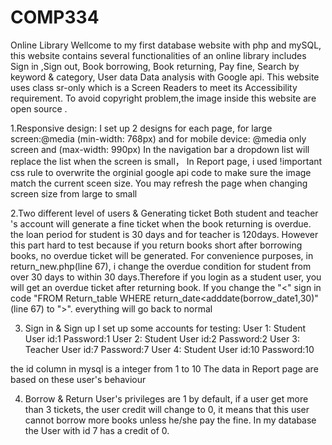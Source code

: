# COMP334
Online Library
Wellcome to my first database website with php and mySQL, this website contains several functionalities of an online library includes Sign in ,Sign out, Book borrowing,
Book returning, Pay fine, Search by keyword & category, User data Data analysis with Google api. This website uses class sr-only which is a Screen Readers to meet its
Accessibility requirement. To avoid copyright problem,the image inside this website are open source .

1.Responsive design:
I set up 2 designs for each page, for large screen:@media (min-width: 768px) and for mobile device: @media only screen and (max-width: 990px)
In the navigation bar a dropdown list will replace the list when the screen is small， In Report page, i used !important css rule to overwrite the orginial google api code
to make sure the image match the current sceen size. You may refresh the page when changing screen size from large to small

2.Two different level of users & Generating ticket
Both student and teacher 's account will generate a fine ticket when the book returning is overdue. the loan period for student is 30 days and for teacher is 120days.
However this part hard to test because if you return books short after borrowing books, no overdue ticket will be generated. For convenience purposes, in return_new.php(line 67),
i change the overdue condition for student from over 30 days to within 30 days.Therefore if you login as a student user, you will get an overdue ticket after returning book.
If you change the "<" sign in code "FROM Return_table WHERE return_date<adddate(borrow_date1,30)" (line 67) to ">". everything will go back to normal

3. Sign in & Sign up
I set up some accounts for testing:
User 1:	Student	User id:1	Password:1
User 2:	Student	User id:2	Password:2
User 3:	Teacher	User id:7	Password:7
User 4:	Student	User id:10	Password:10

the id column in mysql is a integer from 1 to 10
The data in Report page are based on these user's behaviour

4. Borrow & Return
User's privileges are 1 by default, if a user get more than 3 tickets, the user credit will change to 0, it means that this user cannot borrow more books unless he/she pay the fine.
In my database the User with id 7 has a credit of 0. 



